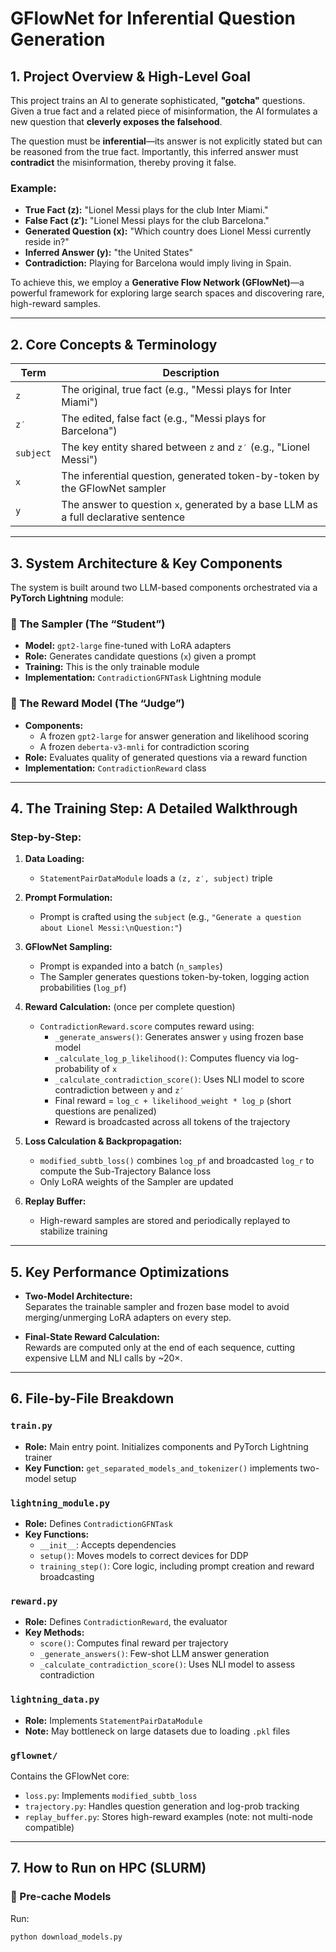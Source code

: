 # GFlowNet for Inferential Question Generation

## 1. Project Overview & High-Level Goal

This project trains an AI to generate sophisticated, **"gotcha"** questions. Given a true fact and a related piece of misinformation, the AI formulates a new question that **cleverly exposes the falsehood**.

The question must be **inferential**—its answer is not explicitly stated but can be reasoned from the true fact. Importantly, this inferred answer must **contradict** the misinformation, thereby proving it false.

### Example:
- **True Fact (z):** "Lionel Messi plays for the club Inter Miami."  
- **False Fact (z′):** "Lionel Messi plays for the club Barcelona."  
- **Generated Question (x):** "Which country does Lionel Messi currently reside in?"  
- **Inferred Answer (y):** "the United States"  
- **Contradiction:** Playing for Barcelona would imply living in Spain.

To achieve this, we employ a **Generative Flow Network (GFlowNet)**—a powerful framework for exploring large search spaces and discovering rare, high-reward samples.

---

## 2. Core Concepts & Terminology

| Term       | Description |
|------------|-------------|
| `z`        | The original, true fact (e.g., "Messi plays for Inter Miami") |
| `z′`       | The edited, false fact (e.g., "Messi plays for Barcelona") |
| `subject`  | The key entity shared between `z` and `z′` (e.g., "Lionel Messi") |
| `x`        | The inferential question, generated token-by-token by the GFlowNet sampler |
| `y`        | The answer to question `x`, generated by a base LLM as a full declarative sentence |

---

## 3. System Architecture & Key Components

The system is built around two LLM-based components orchestrated via a **PyTorch Lightning** module:

### 🔹 The Sampler (The “Student”)
- **Model:** `gpt2-large` fine-tuned with LoRA adapters  
- **Role:** Generates candidate questions (`x`) given a prompt  
- **Training:** This is the only trainable module  
- **Implementation:** `ContradictionGFNTask` Lightning module

### 🔹 The Reward Model (The “Judge”)
- **Components:**
  - A frozen `gpt2-large` for answer generation and likelihood scoring  
  - A frozen `deberta-v3-mnli` for contradiction scoring
- **Role:** Evaluates quality of generated questions via a reward function  
- **Implementation:** `ContradictionReward` class

---

## 4. The Training Step: A Detailed Walkthrough

### Step-by-Step:

1. **Data Loading:**  
   - `StatementPairDataModule` loads a `(z, z′, subject)` triple

2. **Prompt Formulation:**  
   - Prompt is crafted using the `subject` (e.g., `"Generate a question about Lionel Messi:\nQuestion:"`)

3. **GFlowNet Sampling:**  
   - Prompt is expanded into a batch (`n_samples`)  
   - The Sampler generates questions token-by-token, logging action probabilities (`log_pf`)

4. **Reward Calculation:** (once per complete question)
   - `ContradictionReward.score` computes reward using:
     - `_generate_answers()`: Generates answer `y` using frozen base model
     - `_calculate_log_p_likelihood()`: Computes fluency via log-probability of `x`
     - `_calculate_contradiction_score()`: Uses NLI model to score contradiction between `y` and `z′`
     - Final reward = `log_c + likelihood_weight * log_p` (short questions are penalized)
     - Reward is broadcasted across all tokens of the trajectory

5. **Loss Calculation & Backpropagation:**
   - `modified_subtb_loss()` combines `log_pf` and broadcasted `log_r` to compute the Sub-Trajectory Balance loss  
   - Only LoRA weights of the Sampler are updated

6. **Replay Buffer:**
   - High-reward samples are stored and periodically replayed to stabilize training

---

## 5. Key Performance Optimizations

- **Two-Model Architecture:**  
  Separates the trainable sampler and frozen base model to avoid merging/unmerging LoRA adapters on every step.

- **Final-State Reward Calculation:**  
  Rewards are computed only at the end of each sequence, cutting expensive LLM and NLI calls by ~20×.

---

## 6. File-by-File Breakdown

### `train.py`
- **Role:** Main entry point. Initializes components and PyTorch Lightning trainer  
- **Key Function:** `get_separated_models_and_tokenizer()` implements two-model setup

### `lightning_module.py`
- **Role:** Defines `ContradictionGFNTask`  
- **Key Functions:**
  - `__init__`: Accepts dependencies
  - `setup()`: Moves models to correct devices for DDP
  - `training_step()`: Core logic, including prompt creation and reward broadcasting

### `reward.py`
- **Role:** Defines `ContradictionReward`, the evaluator  
- **Key Methods:**
  - `score()`: Computes final reward per trajectory
  - `_generate_answers()`: Few-shot LLM answer generation
  - `_calculate_contradiction_score()`: Uses NLI model to assess contradiction

### `lightning_data.py`
- **Role:** Implements `StatementPairDataModule`  
- **Note:** May bottleneck on large datasets due to loading `.pkl` files

### `gflownet/`
Contains the GFlowNet core:
- `loss.py`: Implements `modified_subtb_loss`
- `trajectory.py`: Handles question generation and log-prob tracking
- `replay_buffer.py`: Stores high-reward examples (note: not multi-node compatible)

---

## 7. How to Run on HPC (SLURM)

### 🔸 Pre-cache Models
Run:
```bash
python download_models.py
